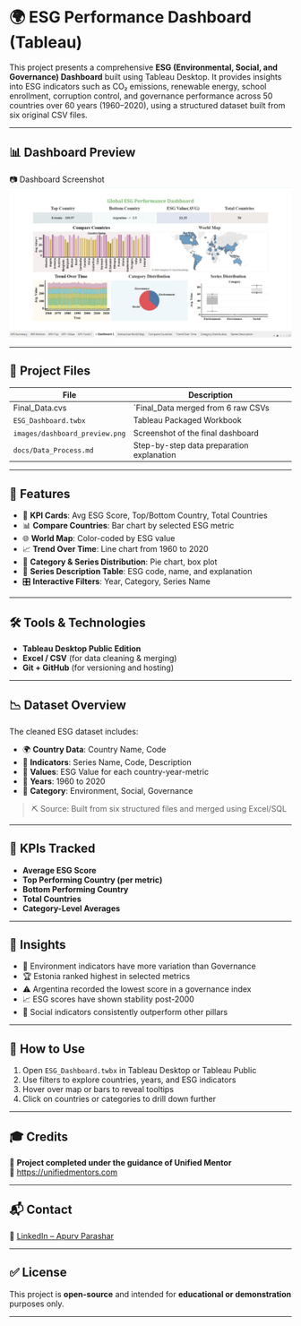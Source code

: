 # 🌍 ESG Performance Dashboard (Tableau)

This project presents a comprehensive **ESG (Environmental, Social, and Governance) Dashboard** built using Tableau Desktop. It provides insights into ESG indicators such as CO₂ emissions, renewable energy, school enrollment, corruption control, and governance performance across 50 countries over 60 years (1960–2020), using a structured dataset built from six original CSV files.

---

## 📊 Dashboard Preview  
📷 Dashboard Screenshot  
![Dashboard](Output.jpg)

---

## 📁 Project Files

| File                                  | Description                                 |
|---------------------------------------|---------------------------------------------|
| Final_Data.cvs                        |`Final_Data merged from 6 raw CSVs           |
| `ESG_Dashboard.twbx`                  | Tableau Packaged Workbook                   |
| `images/dashboard_preview.png`        | Screenshot of the final dashboard           |
| `docs/Data_Process.md`                | Step-by-step data preparation explanation   |

---

## 🚀 Features

- 📌 **KPI Cards**: Avg ESG Score, Top/Bottom Country, Total Countries
- 📊 **Compare Countries**: Bar chart by selected ESG metric
- 🌐 **World Map**: Color-coded by ESG value
- 📈 **Trend Over Time**: Line chart from 1960 to 2020
- 🧭 **Category & Series Distribution**: Pie chart, box plot
- 📘 **Series Description Table**: ESG code, name, and explanation
- 🎛 **Interactive Filters**: Year, Category, Series Name

---

## 🛠️ Tools & Technologies

- **Tableau Desktop Public Edition**
- **Excel / CSV** (for data cleaning & merging)
- **Git + GitHub** (for versioning and hosting)

---

## 📉 Dataset Overview

The cleaned ESG dataset includes:

- 🌍 **Country Data**: Country Name, Code
- 📌 **Indicators**: Series Name, Code, Description
- 🧮 **Values**: ESG Value for each country-year-metric
- 📆 **Years**: 1960 to 2020
- 🧱 **Category**: Environment, Social, Governance

> ⛏ Source: Built from six structured files and merged using Excel/SQL

---

## 📌 KPIs Tracked

- **Average ESG Score**
- **Top Performing Country (per metric)**
- **Bottom Performing Country**
- **Total Countries**
- **Category-Level Averages**

---

## 🧠 Insights

- 🌱 Environment indicators have more variation than Governance
- 🏆 Estonia ranked highest in selected metrics
- ⚠️ Argentina recorded the lowest score in a governance index
- 📈 ESG scores have shown stability post-2000
- 👥 Social indicators consistently outperform other pillars

---

## 📎 How to Use

1. Open `ESG_Dashboard.twbx` in Tableau Desktop or Tableau Public
2. Use filters to explore countries, years, and ESG indicators
3. Hover over map or bars to reveal tooltips
4. Click on countries or categories to drill down further

---

## 🎓 Credits

📌 **Project completed under the guidance of Unified Mentor**  
🔗 https://unifiedmentors.com

---

## 📬 Contact

🔗 [LinkedIn – Apurv Parashar](https://linkedin.com/in/apurv-parashar-6a4805211)

---

## ✅ License

This project is **open-source** and intended for **educational or demonstration** purposes only.

---
